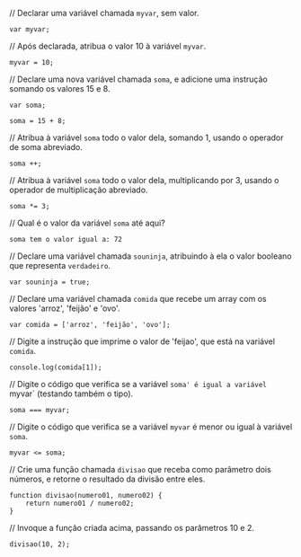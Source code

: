 // Declarar uma variável chamada `myvar`, sem valor.

```
var myvar;

```

// Após declarada, atribua o valor 10 à variável `myvar`.

```
myvar = 10;

```

// Declare uma nova variável chamada `soma`, e adicione uma instrução somando os valores 15 e 8.

```
var soma;

soma = 15 + 8;

```

// Atribua à variável `soma` todo o valor dela, somando 1, usando o operador de soma abreviado.

```
soma ++;

```

// Atribua à variável `soma` todo o valor dela, multiplicando por 3, usando o operador de multiplicação abreviado.

```
soma *= 3;

```

// Qual é o valor da variável `soma` até aqui?

```
soma tem o valor igual a: 72

```

// Declare uma variável chamada `souninja`, atribuindo à ela o valor booleano que representa `verdadeiro`.

```
var souninja = true;

```

// Declare uma variável chamada `comida` que recebe um array com os valores 'arroz', 'feijão' e 'ovo'.

```
var comida = ['arroz', 'feijão', 'ovo'];

```

// Digite a instrução que imprime o valor de 'feijao', que está na variável `comida`.

```
console.log(comida[1]);

```

// Digite o código que verifica se a variável `soma' é igual a variável `myvar` (testando também o tipo).

```
soma === myvar;

```

// Digite o código que verifica se a variável `myvar` é menor ou igual à variável `soma`.

```
myvar <= soma;

```

// Crie uma função chamada `divisao` que receba como parâmetro dois números, e retorne o resultado da divisão entre eles.

```
function divisao(numero01, numero02) {
    return numero01 / numero02;
}

```

// Invoque a função criada acima, passando os parâmetros 10 e 2.

```
divisao(10, 2);

```
